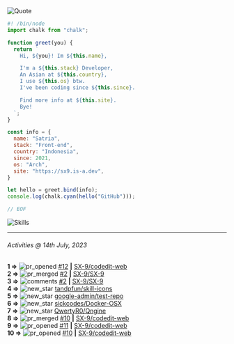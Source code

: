 <picture>
  <source media="(prefers-color-scheme: dark)" srcset="https://readme-typing-svg.herokuapp.com?font=Fira+Code&pause=1000&color=90D1F7&repeat=false&width=435&lines=%22Programming+Is+Painful+And+Fun%22">
  <source media="(prefers-color-scheme: light)" srcset="https://readme-typing-svg.herokuapp.com?font=Fira+Code&pause=1000&color=000000&repeat=false&width=435&lines=F*ck+You+Light+Mode+User;%22Programming+Is+Painful+And+Fun%22">
  <img alt="Quote">
</picture>

```js
#! /bin/node
import chalk from "chalk";

function greet(you) {
  return `
    Hi, ${you}! Im ${this.name},

    I'm a ${this.stack} Developer,
    An Asian at ${this.country},
    I use ${this.os} btw.
    I've been coding since ${this.since}.

    Find more info at ${this.site}.
    Bye!
  `;
}

const info = {
  name: "Satria",
  stack: "Front-end",
  country: "Indonesia",
  since: 2021,
  os: "Arch",
  site: "https://sx9.is-a.dev",
}

let hello = greet.bind(info);
console.log(chalk.cyan(hello("GitHub")));

// EOF
```

![Skills](https://skillicons.dev/icons?i=md,py,raspberrypi,replit,twitter,neovim,ts,vercel,bash,html,css,js,discord,express,git,github,vite,vue,firebase,linux,nodejs,vscode&theme=light&perline=11)

---

<!--RECENT_ACTIVITY:last_update-->
###### Activities @ 14th July, 2023
<!--RECENT_ACTIVITY:last_update_end-->

<!--RECENT_ACTIVITY:start-->
**1 =>** ![pr_opened](https://cdn.jsdelivr.net/gh/Readme-Workflows/Readme-Icons@main/icons/octicons/PullRequestOpened.svg) [#12](https://github.com/SX-9/codedit-web/pull/12) **|** [SX-9/codedit-web](https://github.com/SX-9/codedit-web)<br>
**2 =>** ![pr_merged](https://cdn.jsdelivr.net/gh/Readme-Workflows/Readme-Icons@main/icons/octicons/PullRequestMerged.svg) [#2](https://github.com/SX-9/SX-9/pull/2) **|** [SX-9/SX-9](https://github.com/SX-9/SX-9)<br>
**3 =>** ![comments](https://cdn.jsdelivr.net/gh/Readme-Workflows/Readme-Icons@main/icons/octicons/Comment.svg) [#2](https://github.com/SX-9/SX-9/pull/2#issuecomment-1635836473) **|** [SX-9/SX-9](https://github.com/SX-9/SX-9)<br>
**4 =>** ![new_star](https://cdn.jsdelivr.net/gh/Readme-Workflows/Readme-Icons@main/icons/octicons/StarredRepositoryYellow.svg) [tandpfun/skill-icons](https://github.com/tandpfun/skill-icons)<br>
**5 =>** ![new_star](https://cdn.jsdelivr.net/gh/Readme-Workflows/Readme-Icons@main/icons/octicons/StarredRepositoryYellow.svg) [google-admin/test-repo](https://github.com/google-admin/test-repo)<br>
**6 =>** ![new_star](https://cdn.jsdelivr.net/gh/Readme-Workflows/Readme-Icons@main/icons/octicons/StarredRepositoryYellow.svg) [sickcodes/Docker-OSX](https://github.com/sickcodes/Docker-OSX)<br>
**7 =>** ![new_star](https://cdn.jsdelivr.net/gh/Readme-Workflows/Readme-Icons@main/icons/octicons/StarredRepositoryYellow.svg) [QwertyR0/Qngine](https://github.com/QwertyR0/Qngine)<br>
**8 =>** ![pr_merged](https://cdn.jsdelivr.net/gh/Readme-Workflows/Readme-Icons@main/icons/octicons/PullRequestMerged.svg) [#10](https://github.com/SX-9/codedit-web/pull/10) **|** [SX-9/codedit-web](https://github.com/SX-9/codedit-web)<br>
**9 =>** ![pr_opened](https://cdn.jsdelivr.net/gh/Readme-Workflows/Readme-Icons@main/icons/octicons/PullRequestOpened.svg) [#11](https://github.com/SX-9/codedit-web/pull/11) **|** [SX-9/codedit-web](https://github.com/SX-9/codedit-web)<br>
**10 =>** ![pr_opened](https://cdn.jsdelivr.net/gh/Readme-Workflows/Readme-Icons@main/icons/octicons/PullRequestOpened.svg) [#10](https://github.com/SX-9/codedit-web/pull/10) **|** [SX-9/codedit-web](https://github.com/SX-9/codedit-web)<br>
<!--RECENT_ACTIVITY:end-->
